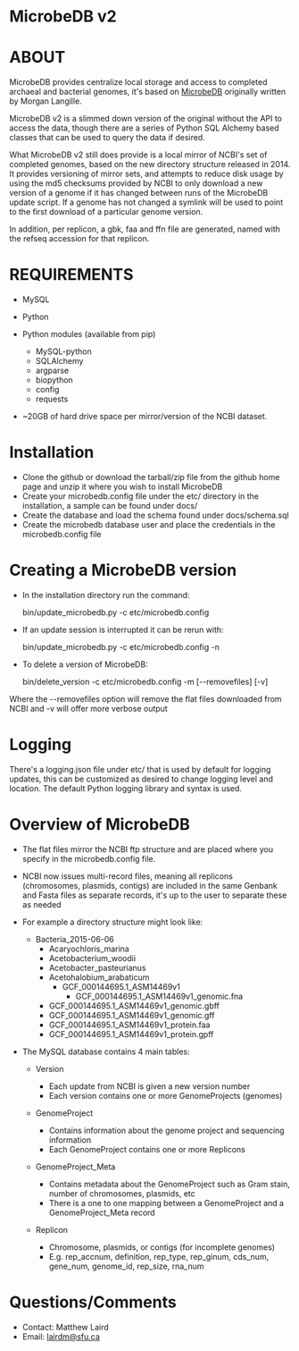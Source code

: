 MicrobeDB v2
==

ABOUT
=====

MicrobeDB provides centralize local storage and access to completed archaeal and bacterial genomes, it's based on [MicrobeDB](https://github.com/mlangill/MicrobeDB) originally written by Morgan Langille.

MicrobeDB v2 is a slimmed down version of the original without the API to access the data, though there are a series of Python SQL Alchemy based classes that can be used to query the data if desired.

What MicrobeDB v2 still does provide is a local mirror of NCBI's set of completed genomes, based on the new directory structure released in 2014.  It provides versioning of mirror sets, and attempts to reduce disk usage by using the md5 checksums provided by NCBI to only download a new version of a genome if it has changed between runs of the MicrobeDB update script.  If a genome has not changed a symlink will be used to point to the first download of a particular genome version.

In addition, per replicon, a gbk, faa and ffn file are generated, named with the refseq accession for that replicon.

REQUIREMENTS
============

* MySQL
* Python

* Python modules (available from pip)
  * MySQL-python
  * SQLAlchemy
  * argparse
  * biopython
  * config
  * requests

* ~20GB of hard drive space per mirror/version of the NCBI dataset.

Installation
============

* Clone the github or download the tarball/zip file from the github home page and unzip it where you wish to install MicrobeDB
* Create your microbedb.config file under the etc/ directory in the installation, a sample can be found under docs/
* Create the database and load the schema found under docs/schema.sql
* Create the microbedb database user and place the credentials in the microbedb.config file

Creating a MicrobeDB version
============================

* In the installation directory run the command:

    bin/update_microbedb.py -c etc/microbedb.config

* If an update session is interrupted it can be rerun with:

    bin/update_microbedb.py -c etc/microbedb.config -n

* To delete a version of MicrobeDB:

    bin/delete_version -c etc/microbedb.config -m <version id> [--removefiles] [-v]

Where the --removefiles option will remove the flat files downloaded from NCBI and -v will offer more verbose output

Logging
=======

There's a logging.json file under etc/ that is used by default for logging updates, this can be customized as desired to change logging level and location.  The default Python logging library and syntax is used.

Overview of MicrobeDB
=====================

* The flat files mirror the NCBI ftp structure and are placed where you specify in the microbedb.config file.

* NCBI now issues multi-record files, meaning all replicons (chromosomes, plasmids, contigs) are included in the same Genbank and Fasta files as separate records, it's up to the user to separate these as needed

* For example a directory structure might look like:

  * Bacteria_2015-06-06
    * Acaryochloris_marina
    * Acetobacterium_woodii
    * Acetobacter_pasteurianus
    * Acetohalobium_arabaticum
      * GCF_000144695.1_ASM14469v1
      	* GCF_000144695.1_ASM14469v1_genomic.fna
	* GCF_000144695.1_ASM14469v1_genomic.gbff
	* GCF_000144695.1_ASM14469v1_genomic.gff
	* GCF_000144695.1_ASM14469v1_protein.faa
	* GCF_000144695.1_ASM14469v1_protein.gpff

* The MySQL database contains 4 main tables:

  * Version
    
    * Each update from NCBI is given a new version number
    * Each version contains one or more GenomeProjects (genomes)

  * GenomeProject

    * Contains information about the genome project and sequencing information
    * Each GenomeProject contains one or more Replicons

  * GenomeProject_Meta

    * Contains metadata about the GenomeProject such as Gram stain, number of chromosomes, plasmids, etc
    * There is a one to one mapping between a GenomeProject and a GenomeProject_Meta record

  * Replicon

    * Chromosome, plasmids, or contigs (for incomplete genomes)
    * E.g. rep_accnum, definition, rep_type, rep_ginum, cds_num, gene_num, genome_id, rep_size, rna_num

Questions/Comments
==================
* Contact: Matthew Laird
* Email: lairdm@sfu.ca
